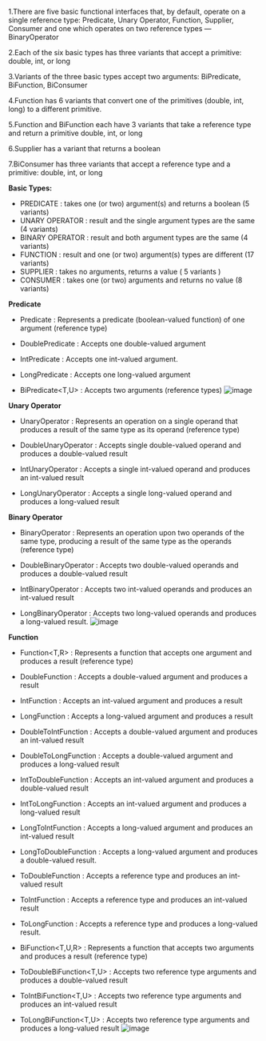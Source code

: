 



1.There are five basic functional interfaces that, by default, operate on a single reference type: Predicate, Unary Operator, Function, Supplier, Consumer and one which operates on two reference types — BinaryOperator

2.Each of the six basic types has three variants that accept a primitive: double, int, or long

3.Variants of the three basic types accept two arguments: BiPredicate, BiFunction, BiConsumer

4.Function has 6 variants that convert one of the primitives (double, int, long) to a different primitive.

5.Function and BiFunction each have 3 variants that take a reference type and return a primitive double, int, or long

6.Supplier has a variant that returns a boolean

7.BiConsumer has three variants that accept a reference type and a primitive: double, int, or long

**Basic Types:**

- PREDICATE               : 	takes one (or two) argument(s) and returns a boolean (5 variants)
- UNARY OPERATOR          : 	result and the single argument types are the same (4 variants)
- BINARY OPERATOR         : 	result and both argument types are the same (4 variants)
- FUNCTION                : 	result and one (or two) argument(s) types are different (17 variants)
- SUPPLIER                : 	takes no arguments, returns a value ( 5 variants )
- CONSUMER                : 	takes one (or two) arguments and returns no value (8 variants)

**Predicate**    

- Predicate<T> : Represents a predicate (boolean-valued function) of one argument  (reference type)

- DoublePredicate : Accepts one double-valued argument

- IntPredicate : Accepts one int-valued argument.

- LongPredicate : Accepts one long-valued argument

- BiPredicate<T,U> : Accepts two arguments  (reference types)
  ![image](https://user-images.githubusercontent.com/20484835/218272973-a4f0f815-2554-4506-a05d-34278817ee30.png)


**Unary Operator**

- UnaryOperator<T> : Represents an operation on a single operand that produces a result of the same type as its operand  (reference type)

- DoubleUnaryOperator : Accepts single double-valued operand and produces a double-valued result

- IntUnaryOperator : Accepts a single int-valued operand and produces an int-valued result

- LongUnaryOperator : Accepts a single long-valued operand and produces a long-valued result
  
**Binary Operator**

- BinaryOperator<T> : Represents an operation upon two operands of the same type, producing a result of the same type as the operands  (reference type)

- DoubleBinaryOperator : Accepts two double-valued operands and produces a double-valued result

- IntBinaryOperator : Accepts two int-valued operands and produces an int-valued result

- LongBinaryOperator : Accepts two long-valued operands and produces a long-valued result.
    ![image](https://user-images.githubusercontent.com/20484835/218273140-43012f56-3134-4fbe-9dc7-3c11fd70adb9.png)

**Function**
- Function<T,R> : Represents a function that accepts one argument and produces a result (reference type)

- DoubleFunction<R> : Accepts a double-valued argument and produces a result

- IntFunction<R> : Accepts an int-valued argument and produces a result

- LongFunction<R> : Accepts a long-valued argument and produces a result

- DoubleToIntFunction : Accepts a double-valued argument and produces an int-valued result

- DoubleToLongFunction : Accepts a double-valued argument and produces a long-valued result

- IntToDoubleFunction : Accepts an int-valued argument and produces a double-valued result

- IntToLongFunction : Accepts an int-valued argument and produces a long-valued result

- LongToIntFunction : Accepts a long-valued argument and produces an int-valued result

- LongToDoubleFunction : Accepts a long-valued argument and produces a double-valued result.

- ToDoubleFunction<T> : Accepts a reference type and produces an int-valued result

- ToIntFunction<T> : Accepts a reference type and produces an int-valued result

- ToLongFunction<T> : Accepts a reference type and produces a long-valued result.

- BiFunction<T,U,R> : Represents a function that accepts two arguments and produces a result (reference type)

- ToDoubleBiFunction<T,U> : Accepts two reference type arguments and produces a double-valued result

- ToIntBiFunction<T,U> : Accepts two reference type arguments and produces an int-valued result

- ToLongBiFunction<T,U> : Accepts two reference type arguments and produces a long-valued result 
    ![image](https://user-images.githubusercontent.com/20484835/218273330-7840e091-da0a-4b5c-9a62-41ad7aaaac88.png)



